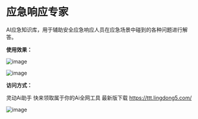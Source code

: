 # 应急响应专家
AI应急知识库，用于辅助安全应急响应人员在应急场景中碰到的各种问题进行解答。

**使用效果：**

![image](https://github.com/lincso/EmergencySpecialist/assets/43490034/59cc3d5f-2b61-4195-b144-017e7d6430e5)

![image](https://github.com/lincso/EmergencySpecialist/assets/43490034/c77e5734-91e3-41be-b74b-0b43ec3ed44a)


**访问方式：**

灵动Ai助手 快来领取属于你的Ai全网工具 最新版下载 https://ttt.lingdong5.com/

![image](https://github.com/lincso/EmergencySpecialist/assets/43490034/962748ca-7653-4249-a4b6-20fb51767160)

